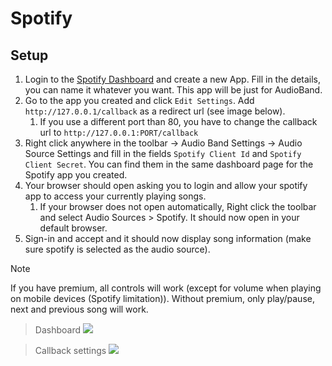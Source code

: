 # Spotify

## Setup
1. Login to the [Spotify Dashboard](https://developer.spotify.com/dashboard/login) and create a new App. Fill in the details, you can name it whatever you want. This app will be just for AudioBand.
2. Go to the app you created and click `Edit Settings`. Add `http://127.0.0.1/callback` as a redirect url (see image below).
    1. If you use a different port than 80, you have to change the callback url to `http://127.0.0.1:PORT/callback`
3. Right click anywhere in the toolbar -> Audio Band Settings -> Audio Source Settings and fill in the fields `Spotify Client Id` and `Spotify Client Secret`. You can find them in the same dashboard page for the Spotify app you created.
4. Your browser should open asking you to login and allow your spotify app to access your currently playing songs.
    1. If your browser does not open automatically, Right click the toolbar and select Audio Sources > Spotify. It should now open in your default browser. 
5. Sign-in and accept and it should now display song information (make sure spotify is selected as the audio source).

>[!NOTE]
> If you have premium, all controls will work (except for volume when playing on mobile devices (Spotify limitation)).
> Without premium, only play/pause, next and previous song will work.

> Dashboard
![](~/images/spotify-dashboard.png)

> Callback settings
![](~/images/spotify-app-settings-callback.png)
